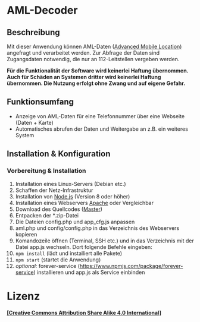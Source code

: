 # AML-Decoder

## Beschreibung
Mit dieser Anwendung können AML-Daten ([Advanced Mobile Location)](https://de.wikipedia.org/wiki/Advanced_Mobile_Location) angefragt und verarbeitet werden. Zur Abfrage der Daten sind Zugangsdaten notwendig, die nur an 112-Leitstellen vergeben werden.

**Für die Funktionalität der Software wird keinerlei Haftung übernommen. Auch für Schäden an Systemen dritter wird keinerlei Haftung übernommen.
Die Nutzung erfolgt ohne Zwang und auf eigene Gefahr.**

## Funktionsumfang
 - Anzeige von AML-Daten für eine Telefonnummer über eine Webseite (Daten + Karte)
 - Automatisches abrufen der Daten und Weitergabe an z.B. ein weiteres System

## Installation & Konfiguration
### Vorbereitung & Installation
 1. Installation eines Linux-Servers (Debian etc.)
 2. Schaffen der Netz-Infrastruktur 
 3. Installation von [Node.js](https://nodejs.org/) (Version 8 oder höher)
 4. Installation eines Webservers [Apache](https://httpd.apache.org/) oder Vergleichbar
 5. Download des Quellcodes ([Master](https://github.com/Robert-112/...))
 6. Entpacken der *.zip-Datei
 7. Die Dateien config.php und app_cfg.js anpassen
 7. aml.php und config/config.php in das Verzeichnis des Webservers kopieren
 6. Komandozeile öffnen (Terminal, SSH etc.) und in das Verzeichnis mit der Datei app.js wechseln. Dort folgende Befehle eingeben:
 7. `npm install` (lädt und installiert alle Pakete)
 8. `npm start` (startet die Anwendung)
 9. *optional:* forever-service (https://www.npmjs.com/package/forever-service) installieren und app.js als Service einbinden


# Lizenz
#### [\[Creative Commons Attribution Share Alike 4.0 International\]](https://github.com/Robert-112/Wachalarm-IP-Web/blob/master/LICENSE.md)